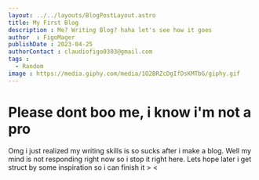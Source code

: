 ```yaml
---
layout: ../../layouts/BlogPostLayout.astro
title: My First Blog
description : Me? Writing Blog? haha let's see how it goes
author  : FigoMager
publishDate : 2023-04-25
authorContact : claudiofigo0303@gmail.com
tags :  
  - Random
image : https://media.giphy.com/media/1O2BRZcDgIfDsKMTbG/giphy.gif
---
```

# Please dont boo me, i know i'm not a pro
Omg i just realized my writing skills is so sucks after i make a blog. Well my mind is not responding right now so i stop it right here. Lets hope later i get struct by some inspiration so i can finish it > <